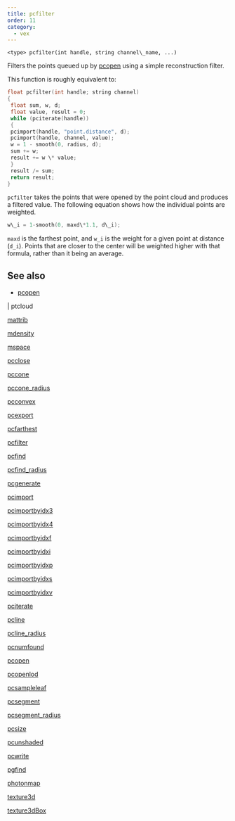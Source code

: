 ```yaml
---
title: pcfilter
order: 11
category:
  - vex
---
```


`<type> pcfilter(int handle, string channel\_name, ...)`

Filters the points queued up by [pcopen](pcopen.html "Returns a handle to a point cloud file.")
using a simple reconstruction filter.

This function is roughly equivalent to:

```c
float pcfilter(int handle; string channel)
{
 float sum, w, d;
 float value, result = 0;
 while (pciterate(handle))
 {
 pcimport(handle, "point.distance", d);
 pcimport(handle, channel, value);
 w = 1 - smooth(0, radius, d);
 sum += w;
 result += w \* value;
 }
 result /= sum;
 return result;
}

```

`pcfilter` takes the points that were opened by the point cloud and produces a filtered value. The following equation shows how the individual points are weighted.

```c
w\_i = 1-smooth(0, maxd\*1.1, d\_i);

```

`maxd` is the farthest point, and `w_i` is the weight for a given point at distance (`d_i`). Points that are closer to the center will be weighted higher with that formula, rather than it being an average.



## See also

- [pcopen](pcopen.html)

|
ptcloud

[mattrib](mattrib.html)

[mdensity](mdensity.html)

[mspace](mspace.html)

[pcclose](pcclose.html)

[pccone](pccone.html)

[pccone_radius](pccone_radius.html)

[pcconvex](pcconvex.html)

[pcexport](pcexport.html)

[pcfarthest](pcfarthest.html)

[pcfilter](pcfilter.html)

[pcfind](pcfind.html)

[pcfind_radius](pcfind_radius.html)

[pcgenerate](pcgenerate.html)

[pcimport](pcimport.html)

[pcimportbyidx3](pcimportbyidx3.html)

[pcimportbyidx4](pcimportbyidx4.html)

[pcimportbyidxf](pcimportbyidxf.html)

[pcimportbyidxi](pcimportbyidxi.html)

[pcimportbyidxp](pcimportbyidxp.html)

[pcimportbyidxs](pcimportbyidxs.html)

[pcimportbyidxv](pcimportbyidxv.html)

[pciterate](pciterate.html)

[pcline](pcline.html)

[pcline_radius](pcline_radius.html)

[pcnumfound](pcnumfound.html)

[pcopen](pcopen.html)

[pcopenlod](pcopenlod.html)

[pcsampleleaf](pcsampleleaf.html)

[pcsegment](pcsegment.html)

[pcsegment_radius](pcsegment_radius.html)

[pcsize](pcsize.html)

[pcunshaded](pcunshaded.html)

[pcwrite](pcwrite.html)

[pgfind](pgfind.html)

[photonmap](photonmap.html)

[texture3d](texture3d.html)

[texture3dBox](texture3dBox.html)
